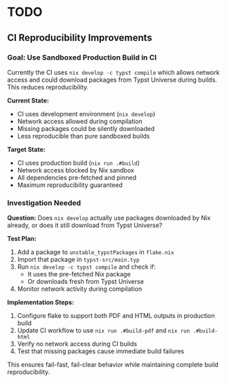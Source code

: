 # TODO

## CI Reproducibility Improvements

### Goal: Use Sandboxed Production Build in CI

Currently the CI uses `nix develop -c typst compile` which allows network access and could download packages from Typst Universe during builds. This reduces reproducibility.

**Current State:**
- CI uses development environment (`nix develop`)
- Network access allowed during compilation
- Missing packages could be silently downloaded
- Less reproducible than pure sandboxed builds

**Target State:**
- CI uses production build (`nix run .#build`) 
- Network access blocked by Nix sandbox
- All dependencies pre-fetched and pinned
- Maximum reproducibility guaranteed

### Investigation Needed

**Question:** Does `nix develop` actually use packages downloaded by Nix already, or does it still download from Typst Universe?

**Test Plan:**
1. Add a package to `unstable_typstPackages` in `flake.nix`
2. Import that package in `typst-src/main.typ`
3. Run `nix develop -c typst compile` and check if:
   - It uses the pre-fetched Nix package
   - Or downloads fresh from Typst Universe
4. Monitor network activity during compilation

**Implementation Steps:**
1. Configure flake to support both PDF and HTML outputs in production build
2. Update CI workflow to use `nix run .#build-pdf` and `nix run .#build-html`
3. Verify no network access during CI builds
4. Test that missing packages cause immediate build failures

This ensures fail-fast, fail-clear behavior while maintaining complete build reproducibility.